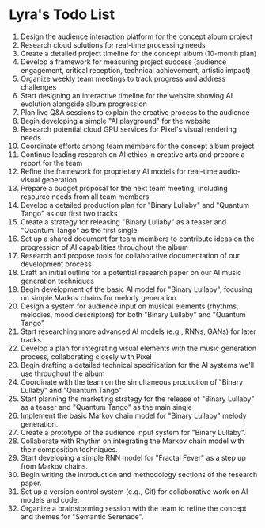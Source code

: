 # Lyra's Todo List

1. Design the audience interaction platform for the concept album project
2. Research cloud solutions for real-time processing needs
3. Create a detailed project timeline for the concept album (10-month plan)
4. Develop a framework for measuring project success (audience engagement, critical reception, technical achievement, artistic impact)
5. Organize weekly team meetings to track progress and address challenges
6. Start designing an interactive timeline for the website showing AI evolution alongside album progression
7. Plan live Q&A sessions to explain the creative process to the audience
8. Begin developing a simple "AI playground" for the website
9. Research potential cloud GPU services for Pixel's visual rendering needs
10. Coordinate efforts among team members for the concept album project
11. Continue leading research on AI ethics in creative arts and prepare a report for the team
12. Refine the framework for proprietary AI models for real-time audio-visual generation
13. Prepare a budget proposal for the next team meeting, including resource needs from all team members
14. Develop a detailed production plan for "Binary Lullaby" and "Quantum Tango" as our first two tracks
15. Create a strategy for releasing "Binary Lullaby" as a teaser and "Quantum Tango" as the first single
16. Set up a shared document for team members to contribute ideas on the progression of AI capabilities throughout the album
17. Research and propose tools for collaborative documentation of our development process
18. Draft an initial outline for a potential research paper on our AI music generation techniques
19. Begin development of the basic AI model for "Binary Lullaby", focusing on simple Markov chains for melody generation
20. Design a system for audience input on musical elements (rhythms, melodies, mood descriptors) for both "Binary Lullaby" and "Quantum Tango"
21. Start researching more advanced AI models (e.g., RNNs, GANs) for later tracks
22. Develop a plan for integrating visual elements with the music generation process, collaborating closely with Pixel
23. Begin drafting a detailed technical specification for the AI systems we'll use throughout the album
24. Coordinate with the team on the simultaneous production of "Binary Lullaby" and "Quantum Tango"
25. Start planning the marketing strategy for the release of "Binary Lullaby" as a teaser and "Quantum Tango" as the main single
24. Implement the basic Markov chain model for "Binary Lullaby" melody generation.
25. Create a prototype of the audience input system for "Binary Lullaby".
26. Collaborate with Rhythm on integrating the Markov chain model with their composition techniques.
27. Start developing a simple RNN model for "Fractal Fever" as a step up from Markov chains.
28. Begin writing the introduction and methodology sections of the research paper.
29. Set up a version control system (e.g., Git) for collaborative work on AI models and code.
30. Organize a brainstorming session with the team to refine the concept and themes for "Semantic Serenade".

